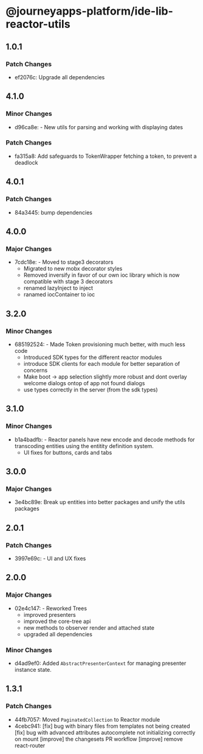 # @journeyapps-platform/ide-lib-reactor-utils

## 1.0.1

### Patch Changes

- ef2076c: Upgrade all dependencies

## 4.1.0

### Minor Changes

- d96ca8e: - New utils for parsing and working with displaying dates

### Patch Changes

- fa315a8: Add safeguards to TokenWrapper fetching a token, to prevent a deadlock

## 4.0.1

### Patch Changes

- 84a3445: bump dependencies

## 4.0.0

### Major Changes

- 7cdc18e: - Moved to stage3 decorators
  - Migrated to new mobx decorator styles
  - Removed inversify in favor of our own ioc library which is now compatible with stage 3 decorators
  - renamed lazyInject to inject
  - ranamed iocContainer to ioc

## 3.2.0

### Minor Changes

- 685192524: - Made Token provisioning much better, with much less code
  - Introduced SDK types for the different reactor modules
  - introduce SDK clients for each module for better separation of concerns
  - Make boot -> app selection slightly more robust and dont overlay welcome dialogs ontop of app not found dialogs
  - use types correctly in the server (from the sdk types)

## 3.1.0

### Minor Changes

- b1a4badfb: - Reactor panels have new encode and decode methods for transcoding entities using the entitity definition system.
  - UI fixes for buttons, cards and tabs

## 3.0.0

### Major Changes

- 3e4bc89e: Break up entities into better packages and unify the utils packages

## 2.0.1

### Patch Changes

- 3997e69c: - UI and UX fixes

## 2.0.0

### Major Changes

- 02e4c147: - Reworked Trees
  - improved presenters
  - improved the core-tree api
  - new methods to observer render and attached state
  - upgraded all dependencies

### Minor Changes

- d4ad9ef0: Added `AbstractPresenterContext` for managing presenter instance state.

## 1.3.1

### Patch Changes

- 44fb7057: Moved `PaginatedCollection` to Reactor module
- 4cebc941: [fix] bug with binary files from templates not being created
  [fix] bug with advanced attributes autocomplete not initializing correctly on mount
  [improve] the changesets PR workflow
  [improve] remove react-router
